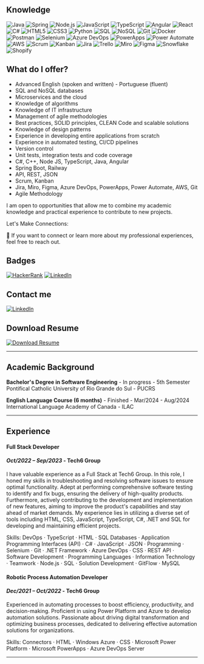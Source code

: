 


## Knowledge

![Java](https://img.shields.io/badge/Java-E34A86?style=for-the-badge&logo=java&logoColor=white)
![Spring](https://img.shields.io/badge/Spring-6DB33F?style=for-the-badge&logo=spring&logoColor=white)
![Node.js](https://img.shields.io/badge/Node.js-339933?style=for-the-badge&logo=node.js&logoColor=white)
![JavaScript](https://img.shields.io/badge/JavaScript-F7DF1E?style=for-the-badge&logo=javascript&logoColor=black)
![TypeScript](https://img.shields.io/badge/TypeScript-3178C6?style=for-the-badge&logo=typescript&logoColor=white)
![Angular](https://img.shields.io/badge/Angular-E23237?style=for-the-badge&logo=angular&logoColor=white)
![React](https://img.shields.io/badge/React-61DAFB?style=for-the-badge&logo=react&logoColor=black)
![C#](https://img.shields.io/badge/C%23-239120?style=for-the-badge&logo=c-sharp&logoColor=white)
![HTML5](https://img.shields.io/badge/HTML5-E34F26?style=for-the-badge&logo=html5&logoColor=white)
![CSS3](https://img.shields.io/badge/CSS3-1572B6?style=for-the-badge&logo=css3&logoColor=white)
![Python](https://img.shields.io/badge/Python-3776AB?style=for-the-badge&logo=python&logoColor=white)
![SQL](https://img.shields.io/badge/SQL-003B57?style=for-the-badge&logo=sql&logoColor=white)
![NoSQL](https://img.shields.io/badge/NoSQL-4D7A9D?style=for-the-badge&logo=nosql&logoColor=white)
![Git](https://img.shields.io/badge/Git-F05032?style=for-the-badge&logo=git&logoColor=white)
![Docker](https://img.shields.io/badge/Docker-2496ED?style=for-the-badge&logo=docker&logoColor=white)
![Postman](https://img.shields.io/badge/Postman-F7695E?style=for-the-badge&logo=postman&logoColor=white)
![Selenium](https://img.shields.io/badge/Selenium-43B02A?style=for-the-badge&logo=selenium&logoColor=white)
![Azure DevOps](https://img.shields.io/badge/Azure_DevOps-0078D4?style=for-the-badge&logo=azure-devops&logoColor=white)
![PowerApps](https://img.shields.io/badge/PowerApps-2B7DD0?style=for-the-badge&logo=powerapps&logoColor=white)
![Power Automate](https://img.shields.io/badge/Power_Automate-0078D4?style=for-the-badge&logo=power-automate&logoColor=white)
![AWS](https://img.shields.io/badge/Amazon_AWS-232F3E?style=for-the-badge&logo=amazonaws&logoColor=white)
![Scrum](https://img.shields.io/badge/Scrum-DF5C5C?style=for-the-badge&logo=scrum&logoColor=white)
![Kanban](https://img.shields.io/badge/Kanban-0094D3?style=for-the-badge&logo=kanban&logoColor=white)
![Jira](https://img.shields.io/badge/Jira-0052CC?style=for-the-badge&logo=jira&logoColor=white)
![Trello](https://img.shields.io/badge/Trello-0052CC?style=for-the-badge&logo=trello&logoColor=white)
![Miro](https://img.shields.io/badge/Miro-050038?style=for-the-badge&logo=miro&logoColor=white)
![Figma](https://img.shields.io/badge/Figma-F24E1E?style=for-the-badge&logo=figma&logoColor=white)
![Snowflake](https://img.shields.io/badge/Snowflake-00A3E0?style=for-the-badge&logo=snowflake&logoColor=white)
![Shopify](https://img.shields.io/badge/Shopify-96BF48?style=for-the-badge&logo=shopify&logoColor=white)


## What do I offer? 

- Advanced English (spoken and written) - Portuguese (fluent)
- SQL and NoSQL databases
- Microservices and the cloud
- Knowledge of algorithms
- Knowledge of IT infrastructure
- Management of agile methodologies
- Best practices, SOLID principles, CLEAN Code and scalable solutions
- Knowledge of design patterns
- Experience in developing entire applications from scratch
- Experience in automated testing, CI/CD pipelines
- Version control
- Unit tests, integration tests and code coverage
- C#, C++, Node JS, TypeScript, Java, Angular
- Spring Boot, Railway
- API, REST, JSON
- Scrum, Kanban
- Jira, Miro, Figma, Azure DevOps, PowerApps, Power Automate, AWS, Git
- Agile Methodology

I am open to opportunities that allow me to combine my academic knowledge and practical experience to contribute to new projects.

Let's Make Connections:

🤝 If you want to connect or learn more about my professional experiences, feel free to reach out.


## Badges

[![HackerRank](https://img.shields.io/badge/HackerRank-2EC866?style=for-the-badge&logo=hackerrank&logoColor=white)](https://www.hackerrank.com/profile/contatogsantosd1)
[![LinkedIn](https://img.shields.io/badge/LinkedIn-0A66C2?style=for-the-badge&logo=linkedin&logoColor=white)](https://www.linkedin.com/in/gsantosdasilva)

## Contact me

[![LinkedIn](https://img.shields.io/badge/LinkedIn-0A66C2?style=for-the-badge&logo=linkedin&logoColor=white)](https://www.linkedin.com/in/gsantosdasilva)

## Download Resume

[![Download Resume](https://img.shields.io/badge/Download_Resume-007D4?style=for-the-badge&logo=pdf&logoColor=white)](https://github.com/gsantosdasilva/gsantosdasilva/raw/main/GuilhermeS.Resume.pdf)


---

## Academic Background

**Bachelor's Degree in Software Engineering** - In progress - 5th Semester  
Pontifical Catholic University of Rio Grande do Sul - PUCRS

**English Language Course (6 months)** - Finished - Mar/2024 - Aug/2024  
International Language Academy of Canada - ILAC

---

## Experience
#### **Full Stack Developer**  
#### *Oct/2022 – Sep/2023* - **Tech6 Group**

I have valuable experience as a Full Stack at Tech6 Group. In this role, I honed my skills in troubleshooting and resolving software issues to ensure optimal functionality. Adept at performing comprehensive software testing to identify and fix bugs, ensuring the delivery of high-quality products. Furthermore, actively contributing to the development and implementation of new features, aiming to improve the product's capabilities and stay ahead of market demands. My experience lies in utilizing a diverse set of tools including HTML, CSS, JavaScript, TypeScript, C#, .NET and SQL for developing and maintaining efficient projects.

Skills: DevOps · TypeScript · HTML · SQL Databases · Application Programming Interfaces (API) · C# · JavaScript · JSON · Programming · Selenium · Git · .NET Framework · Azure DevOps · CSS · REST API · Software Development · Programming Languages · Information Technology · Teamwork · Node.js · SQL · Solution Development · GitFlow · MySQL

#### **Robotic Process Automation Developer**  
#### *Dec/2021 – Oct/2022* - **Tech6 Group**

Experienced in automating processes to boost efficiency, productivity, and decision-making. Proficient in using Power Platform and Azure to develop automation solutions. Passionate about driving digital transformation and optimizing business processes, dedicated to delivering effective automation solutions for organizations.

Skills: Connectors · HTML · Windows Azure · CSS · Microsoft Power Platform · Microsoft PowerApps · Azure DevOps Server

---

